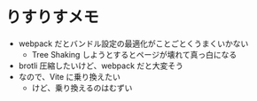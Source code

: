 # りすりすメモ

- webpack だとバンドル設定の最適化がことごとくうまくいかない
  - Tree Shaking しようとするとページが壊れて真っ白になる
- brotli 圧縮したいけど、webpack だと大変そう
- なので、Vite に乗り換えたい
  - けど、乗り換えるのはむずい
